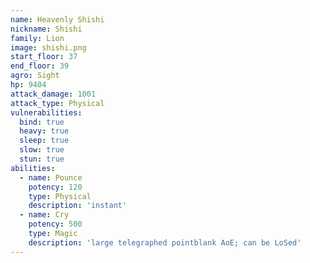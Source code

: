 ```yaml
---
name: Heavenly Shishi
nickname: Shishi
family: Lion
image: shishi.png
start_floor: 37
end_floor: 39
agro: Sight
hp: 9404
attack_damage: 1001
attack_type: Physical
vulnerabilities:
  bind: true
  heavy: true
  sleep: true
  slow: true
  stun: true
abilities:
  - name: Pounce
    potency: 120
    type: Physical
    description: 'instant'
  - name: Cry
    potency: 500
    type: Magic
    description: 'large telegraphed pointblank AoE; can be LoSed'
---
```

